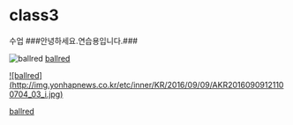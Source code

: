 # class3
수업 
###안녕하세요.연습용입니다.###

![ballred](http://img.yonhapnews.co.kr/etc/inner/KR/2016/09/09/AKR20160909121100704_03_i.jpg)
[ballred](https://youtu.be/qOH6KuYuyoU)

[![ballred] (http://img.yonhapnews.co.kr/etc/inner/KR/2016/09/09/AKR20160909121100704_03_i.jpg)](https://youtu.be/qOH6KuYuyoU)


[ballred](http://naver.me/x4oOa2wa)

